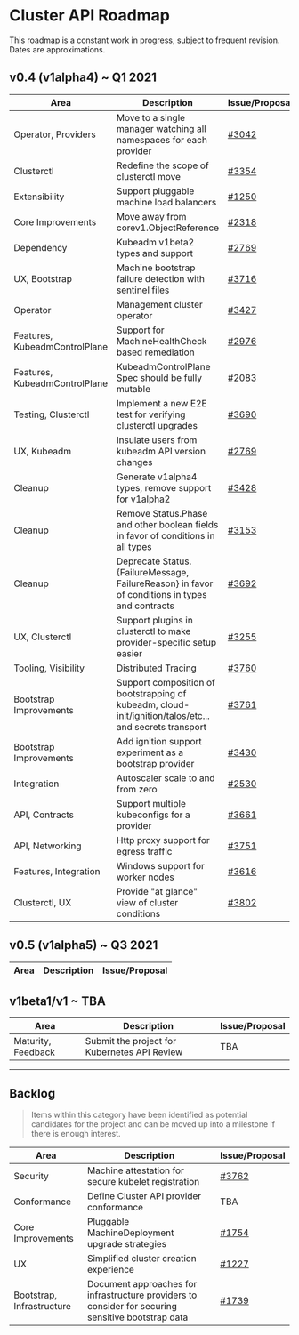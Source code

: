 # Cluster API Roadmap

This roadmap is a constant work in progress, subject to frequent revision. Dates are approximations.

## v0.4 (v1alpha4) ~ Q1 2021

|Area|Description|Issue/Proposal|
|--|--|--|
|Operator, Providers|Move to a single manager watching all namespaces for each provider|[#3042](https://github.com/kubernetes-sigs/cluster-api/issues/3042)
|Clusterctl|Redefine the scope of clusterctl move|[#3354](https://github.com/kubernetes-sigs/cluster-api/issues/3354)
|Extensibility|Support pluggable machine load balancers|[#1250](https://github.com/kubernetes-sigs/cluster-api/issues/1250)|
|Core Improvements|Move away from corev1.ObjectReference|[#2318](https://github.com/kubernetes-sigs/cluster-api/issues/2318)|
|Dependency|Kubeadm v1beta2 types and support|[#2769](https://github.com/kubernetes-sigs/cluster-api/issues/2769)|
|UX, Bootstrap|Machine bootstrap failure detection with sentinel files|[#3716](https://github.com/kubernetes-sigs/cluster-api/issues/3716)|
|Operator|Management cluster operator|[#3427](https://github.com/kubernetes-sigs/cluster-api/issues/3427)|
|Features, KubeadmControlPlane|Support for MachineHealthCheck based remediation|[#2976](https://github.com/kubernetes-sigs/cluster-api/issues/2976)|
|Features, KubeadmControlPlane|KubeadmControlPlane Spec should be fully mutable|[#2083](https://github.com/kubernetes-sigs/cluster-api/issues/2083)|
|Testing, Clusterctl|Implement a new E2E test for verifying clusterctl upgrades|[#3690](https://github.com/kubernetes-sigs/cluster-api/issues/3690)|
|UX, Kubeadm|Insulate users from kubeadm API version changes|[#2769](https://github.com/kubernetes-sigs/cluster-api/issues/2769)|
|Cleanup|Generate v1alpha4 types, remove support for v1alpha2|[#3428](https://github.com/kubernetes-sigs/cluster-api/issues/3428)|
|Cleanup|Remove Status.Phase and other boolean fields in favor of conditions in all types|[#3153](https://github.com/kubernetes-sigs/cluster-api/issues/3153)|
|Cleanup|Deprecate Status.{FailureMessage, FailureReason} in favor of conditions in types and contracts|[#3692](https://github.com/kubernetes-sigs/cluster-api/issues/3692)|
|UX, Clusterctl|Support plugins in clusterctl to make provider-specific setup easier|[#3255](https://github.com/kubernetes-sigs/cluster-api/issues/3255)|
|Tooling, Visibility|Distributed Tracing|[#3760](https://github.com/kubernetes-sigs/cluster-api/issues/3760)|
|Bootstrap Improvements|Support composition of bootstrapping of kubeadm, cloud-init/ignition/talos/etc... and secrets transport|[#3761](https://github.com/kubernetes-sigs/cluster-api/issues/3761)|
|Bootstrap Improvements|Add ignition support experiment as a bootstrap provider|[#3430](https://github.com/kubernetes-sigs/cluster-api/issues/3430)|
|Integration|Autoscaler scale to and from zero|[#2530](https://github.com/kubernetes-sigs/cluster-api/issues/2530)|
|API, Contracts|Support multiple kubeconfigs for a provider|[#3661](https://github.com/kubernetes-sigs/cluster-api/issues/3661)|
|API, Networking|Http proxy support for egress traffic|[#3751](https://github.com/kubernetes-sigs/cluster-api/issues/3751)|
|Features, Integration|Windows support for worker nodes|[#3616](https://github.com/kubernetes-sigs/cluster-api/pull/3616)|
|Clusterctl, UX|Provide "at glance" view of cluster conditions|[#3802](https://github.com/kubernetes-sigs/cluster-api/issues/3802)|

## v0.5 (v1alpha5) ~ Q3 2021

|Area|Description|Issue/Proposal|
|--|--|--|

## v1beta1/v1 ~ TBA

|Area|Description|Issue/Proposal|
|--|--|--|
|Maturity, Feedback|Submit the project for Kubernetes API Review|TBA|

---

## Backlog

> Items within this category have been identified as potential candidates for the project
> and can be moved up into a milestone if there is enough interest.

|Area|Description|Issue/Proposal|
|--|--|--|
|Security|Machine attestation for secure kubelet registration|[#3762](https://github.com/kubernetes-sigs/cluster-api/issues/3762)|
|Conformance| Define Cluster API provider conformance|TBA|
|Core Improvements|Pluggable MachineDeployment upgrade strategies|[#1754](https://github.com/kubernetes-sigs/cluster-api/issues/1754)|
|UX|Simplified cluster creation experience|[#1227](https://github.com/kubernetes-sigs/cluster-api/issues/1227)|
|Bootstrap, Infrastructure|Document approaches for infrastructure providers to consider for securing sensitive bootstrap data|[#1739](https://github.com/kubernetes-sigs/cluster-api/issues/1739)|

